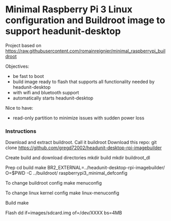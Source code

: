 # Minimal Raspberry Pi 3 Linux configuration and Buildroot image to support headunit-desktop

Project based on https://raw.githubusercontent.com/romainreignier/minimal_raspberrypi_buildroot

Objectives:
- be fast to boot
- build image ready to flash that supports all functionality needed by headunit-desktop
- with wifi and bluetooth support
- automatically starts headunit-desktop

Nice to have:
- read-only partition to minimize issues with sudden power loss

### Instructions
Download and extract buildroot. Call it buildroot
Download this repo: 
    git clone https://github.com/gregd72002/headunit-desktop-rpi-imagebuilder

Create build and download directories
    mkdir build
    mkdir buildroot_dl
  
Prep
    cd build
    make BR2_EXTERNAL=../headunit-desktop-rpi-imagebuilder/ O=$PWD -C ../buildroot/ raspberrypi3_minimal_defconfig

To change buildroot config
    make menuconfig

To change linux kernel config
    make linux-menuconfig

Build
    make


Flash
    dd if=images/sdcard.img of=/dev/XXXX bs=4MB
